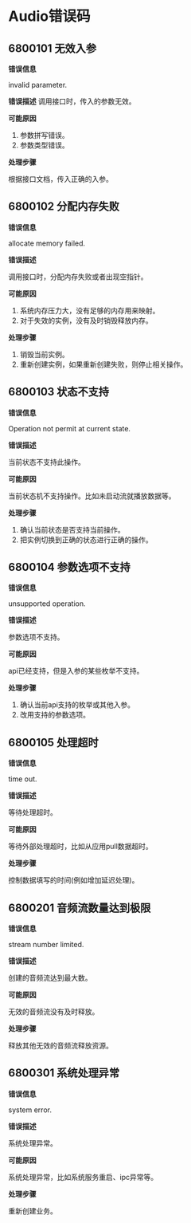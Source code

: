 #  Audio错误码

## 6800101 无效入参

**错误信息**

invalid parameter.

**错误描述**
调用接口时，传入的参数无效。

**可能原因**

1. 参数拼写错误。
2. 参数类型错误。

**处理步骤**

根据接口文档，传入正确的入参。

## 6800102 分配内存失败

**错误信息**

allocate memory failed.

**错误描述**

调用接口时，分配内存失败或者出现空指针。

**可能原因**

1. 系统内存压力大，没有足够的内存用来映射。
2. 对于失效的实例，没有及时销毁释放内存。

**处理步骤**

1. 销毁当前实例。
2. 重新创建实例，如果重新创建失败，则停止相关操作。

## 6800103 状态不支持

**错误信息**

Operation not permit at current state.

**错误描述**

当前状态不支持此操作。

**可能原因**

当前状态机不支持操作。比如未启动流就播放数据等。

**处理步骤**

1. 确认当前状态是否支持当前操作。
2. 把实例切换到正确的状态进行正确的操作。

## 6800104 参数选项不支持

**错误信息**

unsupported operation.

**错误描述**

参数选项不支持。

**可能原因**

api已经支持，但是入参的某些枚举不支持。

**处理步骤**

1. 确认当前api支持的枚举或其他入参。
2. 改用支持的参数选项。

## 6800105 处理超时

**错误信息**

time out.

**错误描述**

等待处理超时。

**可能原因**

等待外部处理超时，比如从应用pull数据超时。

**处理步骤**

控制数据填写的时间(例如增加延迟处理)。

## 6800201 音频流数量达到极限

**错误信息**

stream number limited.

**错误描述**

创建的音频流达到最大数。

**可能原因**

无效的音频流没有及时释放。

**处理步骤**

释放其他无效的音频流释放资源。

## 6800301 系统处理异常

**错误信息**

system error.

**错误描述**

系统处理异常。

**可能原因**

系统处理异常，比如系统服务重启、ipc异常等。

**处理步骤**

重新创建业务。

